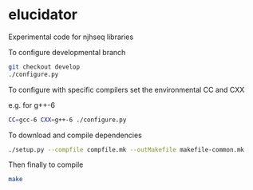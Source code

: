 # elucidator
Experimental code for njhseq libraries

To configure developmental branch

```bash
git checkout develop
./configure.py
```

To configure with specific compilers set the environmental CC and CXX 

e.g. for g++-6

```bash
CC=gcc-6 CXX=g++-6 ./configure.py
```

To download and compile dependencies 

```bash
./setup.py --compfile compfile.mk --outMakefile makefile-common.mk 
```

Then finally to compile 

```bash
make
```

